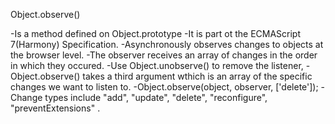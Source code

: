 Object.observe()

-Is a method defined on Object.prototype
-It is part ot the ECMAScript 7(Harmony) Specification.
-Asynchronously observes changes to objects at the browser level.
-The observer receives an array of changes in the order in which they occured.
-Use Object.unobserve() to remove the listener,
-Object.observe() takes a third argument wthich is an array of the specific changes we want to listen to.
-Object.observe(object, observer, ['delete']);
-Change types include "add", "update", "delete", "reconfigure", "preventExtensions" .
